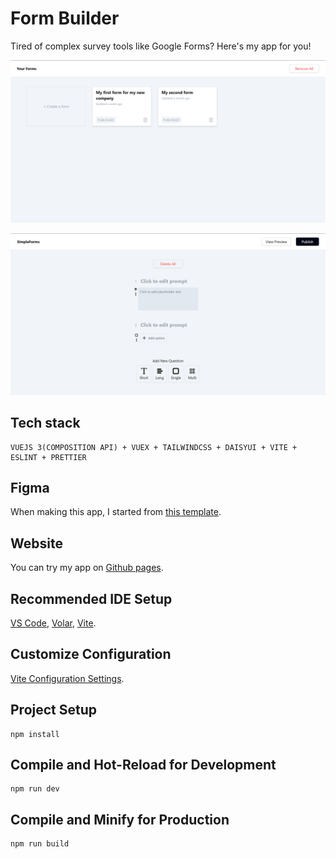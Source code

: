 # Form Builder

Tired of complex survey tools like Google Forms? Here's my app for you!

![alt text](image.png)

![form constructor](image-1.png)

## Tech stack

```
VUEJS 3(COMPOSITION API) + VUEX + TAILWINDCSS + DAISYUI + VITE + ESLINT + PRETTIER
```

## Figma

When making this app, I started from [this template](https://www.figma.com/community/file/847634156194273771/simpleform?searchSessionId=lsari9wg-yurmz56rq4p).

## Website

You can try my app on [Github pages](https://yoursaniki.github.io/Form-Builder-App/#/).

## Recommended IDE Setup

[VS Code](https://code.visualstudio.com/), [Volar](https://marketplace.visualstudio.com/items?itemName=Vue.volar), [Vite](https://vitejs.dev/).

## Customize Configuration

[Vite Configuration Settings](https://vitejs.dev/config/).

## Project Setup

```shell copy
npm install
```

## Compile and Hot-Reload for Development

```shell copy
npm run dev
```

## Compile and Minify for Production

```shell copy
npm run build
```

